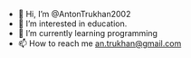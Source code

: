 - 👋 Hi, I’m @AntonTrukhan2002
- 👀 I’m interested in  education. 
- 🌱 I’m currently learning programming
- 📫 How to reach me an.trukhan@gmail.com

<!---
AntonTrukhan2002/AntonTrukhan2002 is a ✨ special ✨ repository because its `README.md` (this file) appears on your GitHub profile.
You can click the Preview link to take a look at your changes.
--->
